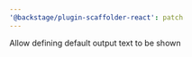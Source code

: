 ```yaml
---
'@backstage/plugin-scaffolder-react': patch
---
```


Allow defining default output text to be shown
